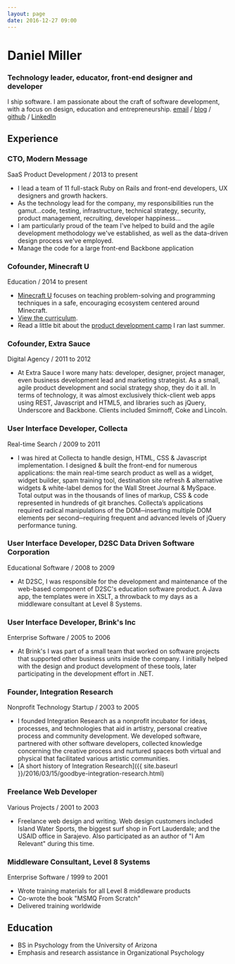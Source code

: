 ```yaml
---
layout: page
date: 2016-12-27 09:00
---
```


# Daniel Miller

### Technology leader, educator, front-end designer and developer

I ship software. I am passionate about the craft of software development, with a focus on design, education and entrepreneurship. [email](mailto:dealingwith@gmail.com) / [blog](http://danielsjourney.com) / [github](https://github.com/dealingwith) / [LinkedIn](https://www.linkedin.com/in/dealingwith/)

## Experience

### CTO, Modern Message
SaaS Product Development / 2013 to present

- I lead a team of 11 full-stack Ruby on Rails and front-end developers, UX designers and growth hackers.
- As the technology lead for the company, my responsibilities run the gamut...code, testing, infrastructure, technical strategy, security, product management, recruiting, developer happiness...
- I am particularly proud of the team I've helped to build and the agile development methodology we've established, as well as the data-driven design process we've employed.
- Manage the code for a large front-end Backbone application

### Cofounder, Minecraft U
Education / 2014 to present

- [Minecraft U](http://minecraftu.org/) focuses on teaching problem-solving and programming techniques in a safe, encouraging ecosystem centered around Minecraft.
- [View the curriculum](https://github.com/MinecraftU/mcu-curriculum).
- Read a little bit about the [product development camp](http://bit.ly/2aZpglW) I ran last summer.

### Cofounder, Extra Sauce
Digital Agency / 2011 to 2012

- At Extra Sauce I wore many hats: developer, designer, project manager, even business development lead and marketing strategist. As a small, agile product development and social strategy shop, they do it all. In terms of technology, it was almost exclusively thick-client web apps using REST, Javascript and HTML5, and libraries such as jQuery, Underscore and Backbone. Clients included Smirnoff, Coke and Lincoln.

### User Interface Developer, Collecta
Real-time Search / 2009 to 2011

- I was hired at Collecta to handle design, HTML, CSS & Javascript implementation. I designed & built the front-end for numerous applications: the main real-time search product as well as a widget, widget builder, spam training tool, destination site refresh & alternative widgets & white-label demos for the Wall Street Journal & MySpace. Total output was in the thousands of lines of markup, CSS & code represented in hundreds of git branches. Collecta’s applications required radical manipulations of the DOM─inserting multiple DOM elements per second─requiring frequent and advanced levels of jQuery performance tuning.

### User Interface Developer, D2SC Data Driven Software Corporation
Educational Software / 2008 to 2009

- At D2SC, I was responsible for the development and maintenance of the web-based component of D2SC's education software product. A Java app, the templates were in XSLT, a throwback to my days as a middleware consultant at Level 8 Systems. 

### User Interface Developer, Brink's Inc
Enterprise Software / 2005 to 2006

- At Brink's I was part of a small team that worked on software projects that supported other business units inside the company. I initially helped with the design and product development of these tools, later participating in the development effort in .NET.

### Founder, Integration Research
Nonprofit Technology Startup / 2003 to 2005

- I founded Integration Research as a nonprofit incubator for ideas, processes, and technologies that aid in artistry, personal creative process and community development. We developed software, partnered with other software developers, collected knowledge concerning the creative process and nurtured spaces both virtual and physical that facilitated various artistic communities.
- [A short history of Integration Research]({{ site.baseurl }}/2016/03/15/goodbye-integration-research.html)

### Freelance Web Developer
Various Projects / 2001 to 2003

- Freelance web design and writing. Web design customers included Island Water Sports, the biggest surf shop in Fort Lauderdale; and the USAID office in Sarajevo. Also participated as an author of "I Am Relevant" during this time.

### Middleware Consultant, Level 8 Systems
Enterprise Software / 1999 to 2001

- Wrote training materials for all Level 8 middleware products
- Co-wrote the book "MSMQ From Scratch"
- Delivered training worldwide

## Education

- BS in Psychology from the University of Arizona
- Emphasis and research assistance in Organizational Psychology
